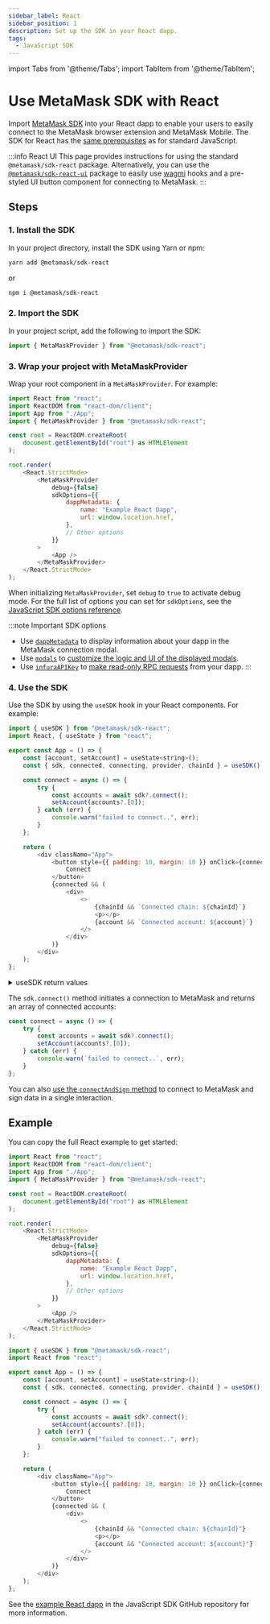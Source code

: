 ```yaml
---
sidebar_label: React
sidebar_position: 1
description: Set up the SDK in your React dapp.
tags:
  - JavaScript SDK
---
```


import Tabs from '@theme/Tabs';
import TabItem from '@theme/TabItem';

# Use MetaMask SDK with React

Import [MetaMask SDK](../../../../concepts/sdk/index.md) into your React dapp to enable your users to
easily connect to the MetaMask browser extension and MetaMask Mobile.
The SDK for React has the [same prerequisites](../index.md#prerequisites) as for standard JavaScript.

:::info React UI
This page provides instructions for using the standard `@metamask/sdk-react` package.
Alternatively, you can use the [`@metamask/sdk-react-ui`](react-ui.md) package to easily use
[wagmi](https://wagmi.sh/) hooks and a pre-styled UI button component for connecting to MetaMask.
:::

## Steps

### 1. Install the SDK

In your project directory, install the SDK using Yarn or npm:

```bash
yarn add @metamask/sdk-react
```

or

```bash
npm i @metamask/sdk-react
```

### 2. Import the SDK

In your project script, add the following to import the SDK:

```javascript
import { MetaMaskProvider } from "@metamask/sdk-react";
```

### 3. Wrap your project with MetaMaskProvider

Wrap your root component in a `MetaMaskProvider`.
For example:

```js
import React from "react";
import ReactDOM from "react-dom/client";
import App from "./App";
import { MetaMaskProvider } from "@metamask/sdk-react";

const root = ReactDOM.createRoot(
    document.getElementById("root") as HTMLElement
);

root.render(
    <React.StrictMode>
        <MetaMaskProvider
            debug={false}
            sdkOptions={{
                dappMetadata: {
                    name: "Example React Dapp",
                    url: window.location.href,
                },
                // Other options
            }}
        >
            <App />
        </MetaMaskProvider>
    </React.StrictMode>
);
```

When initializing `MetaMaskProvider`, set `debug` to `true` to activate debug mode.
For the full list of options you can set for `sdkOptions`, see the
[JavaScript SDK options reference](../../../../reference/sdk-js-options.md).

:::note Important SDK options
- Use [`dappMetadata`](../../../../reference/sdk-js-options.md#dappmetadata) to display information
  about your dapp in the MetaMask connection modal.
- Use [`modals`](../../../../reference/sdk-js-options.md#modals) to [customize the logic and UI of
  the displayed modals](../../../display/custom-modals.md).
- Use [`infuraAPIKey`](../../../../reference/sdk-js-options.md#infuraapikey) to
  [make read-only RPC requests](../../../make-read-only-requests.md) from your dapp.
:::

### 4. Use the SDK

Use the SDK by using the `useSDK` hook in your React components.
For example:

```js
import { useSDK } from "@metamask/sdk-react";
import React, { useState } from "react";

export const App = () => {
    const [account, setAccount] = useState<string>();
    const { sdk, connected, connecting, provider, chainId } = useSDK();

    const connect = async () => {
        try {
            const accounts = await sdk?.connect();
            setAccount(accounts?.[0]);
        } catch (err) {
            console.warn("failed to connect..", err);
        }
    };

    return (
        <div className="App">
            <button style={{ padding: 10, margin: 10 }} onClick={connect}>
                Connect
            </button>
            {connected && (
                <div>
                    <>
                        {chainId && `Connected chain: ${chainId}`}
                        <p></p>
                        {account && `Connected account: ${account}`}
                    </>
                </div>
            )}
        </div>
    );
};
```

<details>
<summary>useSDK return values</summary>
<p>

- `sdk`: Main SDK object that facilitates connection and actions related to MetaMask.
- `connected`: Boolean value indicating if the dapp is connected to MetaMask.
- `connecting`: Boolean value indicating if a connection is in process.
- `provider`: The provider object which can be used for lower-level interactions with the Ethereum blockchain.
- `chainId`: Currently connected blockchain's chain ID.

</p>
</details>

The `sdk.connect()` method initiates a connection to MetaMask and returns an array of connected accounts:

```javascript
const connect = async () => {
    try {
        const accounts = await sdk?.connect();
        setAccount(accounts?.[0]);
    } catch (err) {
        console.warn(`failed to connect..`, err);
    }
};
```

You can also [use the `connectAndSign` method](../../../sign-data/connect-and-sign.md) to
connect to MetaMask and sign data in a single interaction.

## Example

You can copy the full React example to get started:

<Tabs>
<TabItem value="Root component">

```javascript title="index.tsx"
import React from "react";
import ReactDOM from "react-dom/client";
import App from "./App";
import { MetaMaskProvider } from "@metamask/sdk-react";

const root = ReactDOM.createRoot(
    document.getElementById("root") as HTMLElement
);

root.render(
    <React.StrictMode>
        <MetaMaskProvider
            debug={false}
            sdkOptions={{
                dappMetadata: {
                    name: "Example React Dapp",
                    url: window.location.href,
                },
                // Other options
            }}
        >
            <App />
        </MetaMaskProvider>
    </React.StrictMode>
);
```

</TabItem>
<TabItem value="React component">

```javascript title="App.tsx"
import { useSDK } from "@metamask/sdk-react";
import React from "react";

export const App = () => {
    const [account, setAccount] = useState<string>();
    const { sdk, connected, connecting, provider, chainId } = useSDK();

    const connect = async () => {
        try {
            const accounts = await sdk?.connect();
            setAccount(accounts?.[0]);
        } catch (err) {
            console.warn("failed to connect..", err);
        }
    };

    return (
        <div className="App">
            <button style={{ padding: 10, margin: 10 }} onClick={connect}>
                Connect
            </button>
            {connected && (
                <div>
                    <>
                        {chainId && "Connected chain: ${chainId}"}
                        <p></p>
                        {account && "Connected account: ${account}"}
                    </>
                </div>
            )}
        </div>
    );
};
```

</TabItem>
</Tabs>

See the [example React dapp](https://github.com/MetaMask/metamask-sdk/tree/main/packages/examples/create-react-app)
in the JavaScript SDK GitHub repository for more information.
